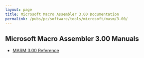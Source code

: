 ```yaml
---
layout: page
title: Microsoft Macro Assembler 3.00 Documentation
permalink: /pubs/pc/software/tools/microsoft/masm/3.00/
---
```


Microsoft Macro Assembler 3.00 Manuals
--------------------------------------

* [MASM 3.00 Reference](https://s3-us-west-2.amazonaws.com/archive.pcjs.org/pubs/pc/software/tools/microsoft/masm/3.00/Microsoft+Macro+Assembler+Reference+Manual+(1984).pdf)
